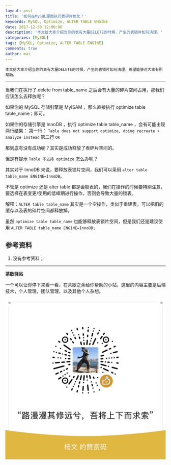 ```yaml
---
layout: post
title: '如何在MySQL里面执行表碎片优化？'
keywords: MySQL, Optimize, ALTER TABLE ENGINE
date: 2017-12-30 12:00:00
description: '本文给大家介绍当你的表有大量DELETE的时候，产生的表锁片如何清理。'
categories: [MySQL]
tags: [MySQL, Optimize, ALTER TABLE ENGINE]
comments: true
author: mai
---
```


    本文给大家介绍当你的表有大量DELETE的时候，产生的表锁片如何清理，希望能够对大家有所帮助。

----

当我们在执行了 delete from table_name 之后会有大量的碎片空间占用，那我们应该怎么去释放呢？ 

如果你的 MySQL 存储引擎是 MyISAM ，那么直接执行 optimize table table_name；即可。 

如果你的存储引擎是 InnoDB ，执行 optimize table table_name ，会有可能出现两行结果：
第一行：
`Table does not support optimize, doing recreate + analyze instead`
第二行 `OK`

那到底有没有成功呢？其实是成功释放了表碎片空间的。

但是有提示 `Table 不支持 optimize` 怎么办呢？

其实对于 InnoDB 来说，要释放表锁片空间，我们可以采用 `alter table table_name ENGINE=InnoDB`。

不管是 optimize 还是 alter table 都是会锁表的，我们在操作的时候要特别注意，要选择在表变更/使用的低峰期进行操作，否则会导致大量的锁表。 

解释：`ALTER table table_name` 其实是一个空操作，类似于重建表，可以把旧的缓存以及表的碎片空间都释放掉。 

虽然 `optimize table table_name` 也能够释放表锁片空间，但是我们还是建议使用 `ALTER TABLE table_name ENGINE=InnoDB;`

<!--more-->

## 参考资料 ##

1. 没有参考资料；

----

**茶歇驿站**

一个可以让你停下来看一看，在茶歇之余给你帮助的小站，这里的内容主要是后端技术，个人管理，团队管理，以及其他个人杂想。


![打赏](https://raw.githubusercontent.com/yangwenmai/maiyang.me/master/blog/money.jpg)
